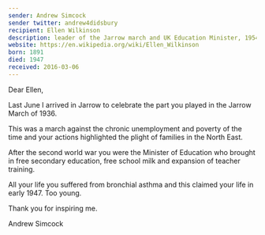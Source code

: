 ```yaml
---
sender: Andrew Simcock
sender twitter: andrew4didsbury
recipient: Ellen Wilkinson 
description: leader of the Jarrow march and UK Education Minister, 1954-47.
website: https://en.wikipedia.org/wiki/Ellen_Wilkinson
born: 1891
died: 1947
received: 2016-03-06
---
```


Dear Ellen, 

Last June I arrived in Jarrow to celebrate the part you played in the Jarrow March of 1936. 

This was a march against the chronic unemployment and poverty of the time and your actions highlighted the plight of families in the North East. 

After the second world war you were the Minister of Education who brought in free secondary education, free school milk and expansion of teacher training. 

All your life you suffered from bronchial asthma and this claimed your life in early 1947. Too young. 

Thank you for inspiring me. 

Andrew Simcock